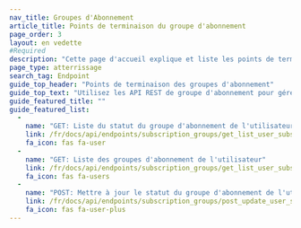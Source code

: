 ```yaml
---
nav_title: Groupes d'Abonnement
article_title: Points de terminaison du groupe d'abonnement
page_order: 3
layout: en vedette
#Required
description: "Cette page d'accueil explique et liste les points de terminaison des groupes d'abonnement Braze pour les courriels et les SMS."
page_type: atterrissage
search_tag: Endpoint
guide_top_header: "Points de terminaison des groupes d'abonnement"
guide_top_text: "Utilisez les API REST de groupe d'abonnement pour gérer programmatiquement les groupes d'abonnement que vous avez stockés sur le tableau de bord de Braze, sur la page du groupe d'abonnement. Ceci s'applique à la fois aux groupes d'abonnement par SMS et par courriel.<br><br> Vous cherchez des conseils sur la création de groupes d'abonnement ? Consultez nos articles pour les <a href='/docs/user_guide/message_building_by_channel/sms/sms_subscription_group//'>groupes d'abonnement SMS</a> et <a href='/docs/user_guide/message_building_by_channel/email/managing_user_subscriptions/'>groupes d'abonnement aux e-mails</a>."
guide_featured_title: ""
guide_featured_list:
  - 
    name: "GET: Liste du statut du groupe d'abonnement de l'utilisateur"
    link: /fr/docs/api/endpoints/subscription_groups/get_list_user_subscription_group_status/
    fa_icon: fas fa-user
  - 
    name: "GET: Liste des groupes d'abonnement de l'utilisateur"
    link: /fr/docs/api/endpoints/subscription_groups/get_list_user_subscription_groups/
    fa_icon: fas fa-users
  - 
    name: "POST: Mettre à jour le statut du groupe d'abonnement de l'utilisateur"
    link: /fr/docs/api/endpoints/subscription_groups/post_update_user_subscription_group_status/
    fa_icon: fas fa-user-plus
---
```


<br>
<br>
